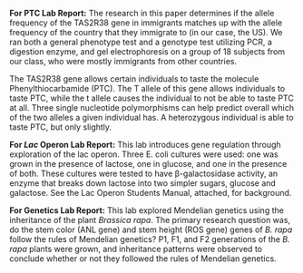 **For PTC Lab Report:**
The research in this paper determines if the allele frequency of the TAS2R38 gene in immigrants matches up with the allele frequency of the country that they immigrate to (in our case, the US). We ran both a general phenotype test and a genotype test utilizing PCR, a digestion enzyme, and gel electrophoresis on a group of 18 subjects from our class, who were mostly immigrants from other countries. 

The TAS2R38 gene allows certain individuals to taste the molecule Phenylthiocarbamide (PTC). The T allele of this gene allows individuals to taste PTC, while the t allele causes the individual to not be able to taste PTC at all. Three single nucleotide polymorphisms can help predict overall which of the two alleles a given individual has. A heterozygous individual is able to taste PTC, but only slightly. 

**For _Lac_ Operon Lab Report:**
This lab introduces gene regulation through exploration of the lac operon. Three E. coli cultures were used: one was grown in the presence of lactose, one in glucose, and one in the presence of both. These cultures were tested to have β-galactosidase activity, an enzyme that breaks down lactose into two simpler sugars, glucose and galactose. See the Lac Operon Students Manual, attached, for background. 

**For Genetics Lab Report:**
This lab explored Mendelian genetics using the inheritance of the plant _Brassica rapa_. The primary research question was, do the stem color (ANL gene) and stem height (ROS gene) genes of _B. rapa_ follow the rules of Mendelian genetics? P1, F1, and F2 generations of the _B. rapa_ plants were grown, and inheritance patterns were observed to conclude whether or not they followed the rules of Mendelian genetics.
